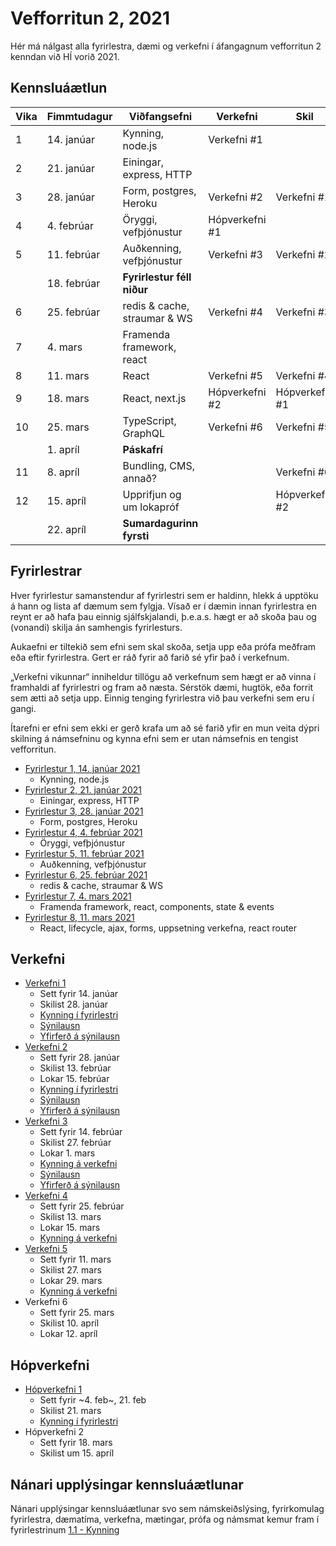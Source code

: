 # Vefforritun 2, 2021

Hér má nálgast alla fyrirlestra, dæmi og verkefni í áfangagnum vefforritun 2 kenndan við HÍ vorið 2021.

## Kennsluáætlun

| Vika | Fimmtudagur | Viðfangsefni                 | Verkefni       | Skil           |
|------|-------------|------------------------------|----------------|----------------|
|   1  | 14. janúar  | Kynning, node.js             | Verkefni #1    |                |
|   2  | 21. janúar  | Einingar, express, HTTP      |                |                |
|   3  | 28. janúar  | Form, postgres, Heroku       | Verkefni #2    | Verkefni #1    |
|   4  | 4. febrúar  | Öryggi, vefþjónustur         | Hópverkefni #1 |                |
|   5  | 11. febrúar | Auðkenning, vefþjónustur     | Verkefni #3    | Verkefni #2    |
|      | 18. febrúar | **Fyrirlestur féll niður**   |                |                |
|   6  | 25. febrúar | redis & cache, straumar & WS | Verkefni #4    | Verkefni #3    |
|   7  | 4. mars     | Framenda framework, react    |                |                |
|   8  | 11. mars    | React                        | Verkefni #5    | Verkefni #4    |
|   9  | 18. mars    | React, next.js               | Hópverkefni #2 | Hópverkefni #1 |
|  10  | 25. mars    | TypeScript, GraphQL          | Verkefni #6    | Verkefni #5    |
|      | 1. apríl    | **Páskafrí**                 |                |                |
|  11  | 8. apríl    | Bundling, CMS, annað?        |                | Verkefni #6    |
|  12  | 15. apríl   | Upprifjun og um lokapróf     |                | Hópverkefni #2 |
|      | 22. apríl   | **Sumardagurinn fyrsti**     |                |                |

## Fyrirlestrar

Hver fyrirlestur samanstendur af fyrirlestri sem er haldinn, hlekk á upptöku á hann og lista af dæmum sem fylgja. Vísað er í dæmin innan fyrirlestra en reynt er að hafa þau einnig sjálfskjalandi, þ.e.a.s. hægt er að skoða þau og (vonandi) skilja án samhengis fyrirlesturs.

Aukaefni er tiltekið sem efni sem skal skoða, setja upp eða prófa meðfram eða eftir fyrirlestra. Gert er ráð fyrir að farið sé yfir það í verkefnum.

„Verkefni vikunnar“ inniheldur tillögu að verkefnum sem hægt er að vinna í framhaldi af fyrirlestri og fram að næsta. Sérstök dæmi, hugtök, eða forrit sem ætti að setja upp. Einnig tenging fyrirlestra við þau verkefni sem eru í gangi.

Ítarefni er efni sem ekki er gerð krafa um að sé farið yfir en mun veita dýpri skilning á námsefninu og kynna efni sem er utan námsefnis en tengist vefforritun.

* [Fyrirlestur 1, 14. janúar 2021](fyrirlestrar/01/)
  * Kynning, node.js
* [Fyrirlestur 2, 21. janúar 2021](fyrirlestrar/02/)
  * Einingar, express, HTTP
* [Fyrirlestur 3, 28. janúar 2021](fyrirlestrar/03/)
  * Form, postgres, Heroku
* [Fyrirlestur 4, 4. febrúar 2021](fyrirlestrar/04/)
  * Öryggi, vefþjónustur
* [Fyrirlestur 5, 11. febrúar 2021](fyrirlestrar/05/)
  * Auðkenning, vefþjónustur
* [Fyrirlestur 6, 25. febrúar 2021](fyrirlestrar/06/)
  * redis & cache, straumar & WS
* [Fyrirlestur 7, 4. mars 2021](fyrirlestrar/07/)
  * Framenda framework, react, components, state & events
* [Fyrirlestur 8, 11. mars 2021](fyrirlestrar/08/)
  * React, lifecycle, ajax, forms, uppsetning verkefna, react router

## Verkefni

* [Verkefni 1](https://github.com/vefforritun/vef2-2021-v1)
  * Sett fyrir 14. janúar
  * Skilist 28. janúar
  * [Kynning í fyrirlestri](https://youtu.be/pCEHnurbuCU)
  * [Sýnilausn](https://github.com/vefforritun/vef2-2021-v1-synilausn)
  * [Yfirferð á sýnilausn](https://youtu.be/Wjn0NAH_xFY)
* [Verkefni 2](https://github.com/vefforritun/vef2-2021-v2)
  * Sett fyrir 28. janúar
  * Skilist 13. febrúar
  * Lokar 15. febrúar
  * [Kynning í fyrirlestri](https://youtu.be/1kRJBE040oY)
  * [Sýnilausn](https://github.com/vefforritun/vef2-2021-v2-synilausn)
  * [Yfirferð á sýnilausn](https://youtu.be/jxKehIRjWa0)
* [Verkefni 3](https://github.com/vefforritun/vef2-2021-v3)
  * Sett fyrir 14. febrúar
  * Skilist 27. febrúar
  * Lokar 1. mars
  * [Kynning á verkefni](https://www.youtube.com/watch?v=GW-mbrG5dEs)
  * [Sýnilausn](https://github.com/vefforritun/vef2-2021-v3-synilausn)
  * [Yfirferð á sýnilausn](https://youtu.be/hVhlxcxZ-Oc)
* [Verkefni 4](https://github.com/vefforritun/vef2-2021-v4)
  * Sett fyrir 25. febrúar
  * Skilist 13. mars
  * Lokar 15. mars
  * [Kynning á verkefni](https://youtu.be/U8K0m9zRxHk)
* [Verkefni 5](https://github.com/vefforritun/vef2-2021-v5)
  * Sett fyrir 11. mars
  * Skilist 27. mars
  * Lokar 29. mars
  * [Kynning á verkefni](https://www.youtube.com/watch?v=)
* Verkefni 6
  * Sett fyrir 25. mars
  * Skilist 10. apríl
  * Lokar 12. apríl

## Hópverkefni

* [Hópverkefni 1](https://github.com/vefforritun/vef2-2021-h1)
  * Sett fyrir ~4. feb~, 21. feb
  * Skilist 21. mars
  * [Kynning í fyrirlestri](https://youtu.be/gQEFFKGumG0)
* Hópverkefni 2
  * Sett fyrir 18. mars
  * Skilist um 15. apríl

## Nánari upplýsingar kennsluáætlunar

Nánari upplýsingar kennsluáætlunar svo sem námskeiðslýsing, fyrirkomulag fyrirlestra, dæmatíma, verkefna, mætingar, prófa og námsmat kemur fram í fyrirlestrinum [1.1 - Kynning](fyrirlestrar/01/01.1.kynning.md)
